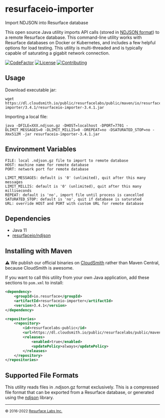 # resurfaceio-importer
Import NDJSON into Resurface database

This open source Java utility imports API calls (stored in [NDJSON format](https://resurface.io/json.html)) to
a remote Resurface database. This command-line utility works with Resurface databases on Docker or Kubernetes,
and includes a few helpful options for load testing. This utility is multi-threaded and is typically capable of
saturating a gigabit network connection.

[![CodeFactor](https://www.codefactor.io/repository/github/resurfaceio/importer/badge)](https://www.codefactor.io/repository/github/resurfaceio/importer)
[![License](https://img.shields.io/github/license/resurfaceio/importer)](https://github.com/resurfaceio/importer/blob/v3.4.x/LICENSE)
[![Contributing](https://img.shields.io/badge/contributions-welcome-green.svg)](https://github.com/resurfaceio/importer/blob/v3.4.x/CONTRIBUTING.md)

## Usage

Download executable jar:
```
wget https://dl.cloudsmith.io/public/resurfacelabs/public/maven/io/resurface/resurfaceio-importer/3.4.1/resurfaceio-importer-3.4.1.jar
```

Importing a local file:
```
java -DFILE=XXX.ndjson.gz -DHOST=localhost -DPORT=7701 -DLIMIT_MESSAGES=0 -DLIMIT_MILLIS=0 -DREPEAT=no -DSATURATED_STOP=no -Xmx512M -jar resurfaceio-importer-3.4.1.jar
```

## Environment Variables

```
FILE: local .ndjson.gz file to import to remote database
HOST: machine name for remote database
PORT: network port for remote database

LIMIT_MESSAGES: default is '0' (unlimited), quit after this many messages
LIMIT_MILLIS: default is '0' (unlimited), quit after this many milliseconds
REPEAT: default is 'no', import file until process is cancelled
SATURATED_STOP: default is 'no', quit if database is saturated
URL: override HOST and PORT with custom URL for remote database
```

## Dependencies

* Java 11
* [resurfaceio/ndjson](https://github.com/resurfaceio/ndjson)

## Installing with Maven

⚠️ We publish our official binaries on [CloudSmith](https://cloudsmith.com) rather than Maven Central, because CloudSmith
is awesome.

If you want to call this utility from your own Java application, add these sections to `pom.xml` to install:

```xml
<dependency>
    <groupId>io.resurface</groupId>
    <artifactId>resurfaceio-importer</artifactId>
    <version>3.4.1</version>
</dependency>
```

```xml
<repositories>
    <repository>
        <id>resurfacelabs-public</id>
        <url>https://dl.cloudsmith.io/public/resurfacelabs/public/maven/</url>
        <releases>
            <enabled>true</enabled>
            <updatePolicy>always</updatePolicy>
        </releases>
    </repository>
</repositories>
```

## Supported File Formats

This utility reads files in .ndjson.gz format exclusively. This is a compressed file format that can be exported from a
Resurface database, or generated using the [ndjson](https://github.com/resurfaceio/ndjson) library.

---
<small>&copy; 2016-2022 <a href="https://resurface.io">Resurface Labs Inc.</a></small>
